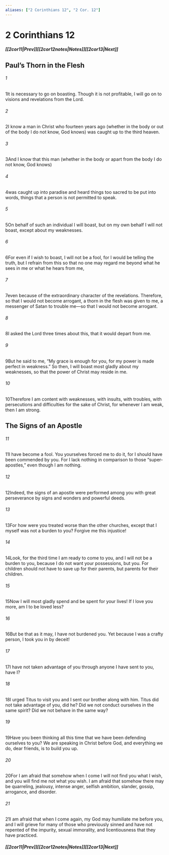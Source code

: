 ```yaml
---
aliases: ["2 Corinthians 12", "2 Cor. 12"]
---
```

# 2 Corinthians 12
##### <span class=arrow-left></span>[[2cor11|Prev]]<span class=navigation-separator></span>[[2cor12notes|Notes]]<span class=navigation-separator></span>[[2cor13|Next]]<span class=arrow-right></span>
## Paul’s Thorn in the Flesh
###### 1
<span class=verse-first>1</span>It is necessary to go on boasting. Though it is not profitable, I will go on to visions and revelations from the Lord.
###### 2
<span class=verse-body>2</span>I know a man in Christ who fourteen years ago (whether in the body or out of the body I do not know, God knows) was caught up to the third heaven.
###### 3
<span class=verse-body>3</span>And I know that this man (whether in the body or apart from the body I do not know, God knows)
###### 4
<span class=verse-body>4</span>was caught up into paradise and heard things too sacred to be put into words, things that a person is not permitted to speak.
###### 5
<span class=verse-body>5</span>On behalf of such an individual I will boast, but on my own behalf I will not boast, except about my weaknesses.
###### 6
<span class=verse-body>6</span>For even if I wish to boast, I will not be a fool, for I would be telling the truth, but I refrain from this so that no one may regard me beyond what he sees in me or what he hears from me,
###### 7
<span class=verse-body>7</span>even because of the extraordinary character of the revelations. Therefore, so that I would not become arrogant, a thorn in the flesh was given to me, a messenger of Satan to trouble me—so that I would not become arrogant.
###### 8
<span class=verse-body>8</span>I asked the Lord three times about this, that it would depart from me.
###### 9
<span class=verse-body>9</span>But he said to me, “My grace is enough for you, for my power is made perfect in weakness.” So then, I will boast most gladly about my weaknesses, so that the power of Christ may reside in me.
###### 10
<span class=verse-body>10</span>Therefore I am content with weaknesses, with insults, with troubles, with persecutions and difficulties for the sake of Christ, for whenever I am weak, then I am strong.
## The Signs of an Apostle
###### 11
<span class=verse-first>11</span>I have become a fool. You yourselves forced me to do it, for I should have been commended by you. For I lack nothing in comparison to those “super-apostles,” even though I am nothing.
###### 12
<span class=verse-body>12</span>Indeed, the signs of an apostle were performed among you with great perseverance by signs and wonders and powerful deeds.
###### 13
<span class=verse-body>13</span>For how were you treated worse than the other churches, except that I myself was not a burden to you? Forgive me this injustice!
<div class=paragraph-break></div>

###### 14
<span class=verse-first>14</span>Look, for the third time I am ready to come to you, and I will not be a burden to you, because I do not want your possessions, but you. For children should not have to save up for their parents, but parents for their children.
###### 15
<span class=verse-body>15</span>Now I will most gladly spend and be spent for your lives! If I love you more, am I to be loved less?
###### 16
<span class=verse-body>16</span>But be that as it may, I have not burdened you. Yet because I was a crafty person, I took you in by deceit!
###### 17
<span class=verse-body>17</span>I have not taken advantage of you through anyone I have sent to you, have I?
###### 18
<span class=verse-body>18</span>I urged Titus to visit you and I sent our brother along with him. Titus did not take advantage of you, did he? Did we not conduct ourselves in the same spirit? Did we not behave in the same way?
<div class=paragraph-break></div>

###### 19
<span class=verse-first>19</span>Have you been thinking all this time that we have been defending ourselves to you? We are speaking in Christ before God, and everything we do, dear friends, is to build you up.
###### 20
<span class=verse-body>20</span>For I am afraid that somehow when I come I will not find you what I wish, and you will find me not what you wish. I am afraid that somehow there may be quarreling, jealousy, intense anger, selfish ambition, slander, gossip, arrogance, and disorder.
###### 21
<span class=verse-body>21</span>I am afraid that when I come again, my God may humiliate me before you, and I will grieve for many of those who previously sinned and have not repented of the impurity, sexual immorality, and licentiousness that they have practiced.
##### <span class=arrow-left></span>[[2cor11|Prev]]<span class=navigation-separator></span>[[2cor12notes|Notes]]<span class=navigation-separator></span>[[2cor13|Next]]<span class=arrow-right></span>